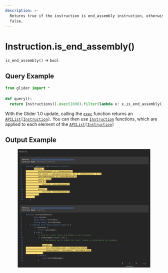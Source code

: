 ```yaml
---
description: >-
  Returns true if the instruction is end_assembly instruction, otherwise returns
  false.
---
```


# Instruction.is\_end\_assembly()

`is_end_assembly()` -> `bool`

## Query Example

```python
from glider import *

def query():
  return Instructions().exec(1000).filter(lambda x: x.is_end_assembly())
```

With the Glider 1.0 update, calling the [`exec`](../instructions/instructions.exec.md) function returns an [`APIList`](../iterables/apilist.md)`[`[`Instruction`](./)`]`. You can then use [`Instruction`](./) functions, which are applied to each element of the [`APIList`](../iterables/apilist.md)`[`[`Instruction`](./)`]`

## Output Example

<figure><img src="../../.gitbook/assets/image (6).png" alt=""><figcaption></figcaption></figure>
